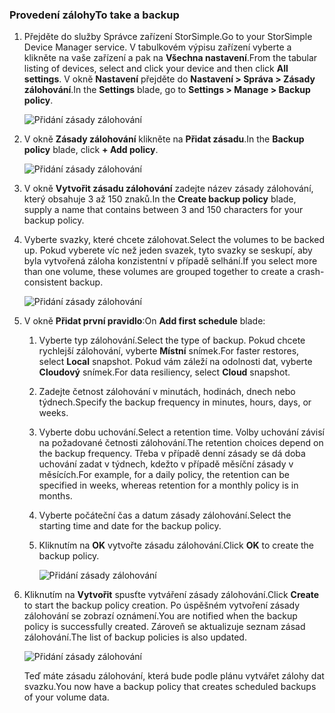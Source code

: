 <!--author=alkohli last changed: 01/12/17-->

### <a name="to-take-a-backup"></a><span data-ttu-id="9d1b9-101">Provedení zálohy</span><span class="sxs-lookup"><span data-stu-id="9d1b9-101">To take a backup</span></span>

1. <span data-ttu-id="9d1b9-102">Přejděte do služby Správce zařízení StorSimple.</span><span class="sxs-lookup"><span data-stu-id="9d1b9-102">Go to your StorSimple Device Manager service.</span></span> <span data-ttu-id="9d1b9-103">V tabulkovém výpisu zařízení vyberte a klikněte na vaše zařízení a pak na **Všechna nastavení**.</span><span class="sxs-lookup"><span data-stu-id="9d1b9-103">From the tabular listing of devices, select and click your device and then click **All settings**.</span></span> <span data-ttu-id="9d1b9-104">V okně **Nastavení** přejděte do **Nastavení > Správa > Zásady zálohování**.</span><span class="sxs-lookup"><span data-stu-id="9d1b9-104">In the **Settings** blade, go to **Settings > Manage > Backup policy**.</span></span>

    ![Přidání zásady zálohování](./media/storsimple-8000-take-backup/step8takebu1.png)

2. <span data-ttu-id="9d1b9-106">V okně **Zásady zálohování** klikněte na **Přidat zásadu**.</span><span class="sxs-lookup"><span data-stu-id="9d1b9-106">In the **Backup policy** blade, click **+ Add policy**.</span></span>

    ![Přidání zásady zálohování](./media/storsimple-8000-take-backup/step8takebu2.png)

3. <span data-ttu-id="9d1b9-108">V okně **Vytvořit zásadu zálohování** zadejte název zásady zálohování, který obsahuje 3 až 150 znaků.</span><span class="sxs-lookup"><span data-stu-id="9d1b9-108">In the **Create backup policy** blade, supply a name that contains between 3 and 150 characters for your backup policy.</span></span>

4. <span data-ttu-id="9d1b9-109">Vyberte svazky, které chcete zálohovat.</span><span class="sxs-lookup"><span data-stu-id="9d1b9-109">Select the volumes to be backed up.</span></span> <span data-ttu-id="9d1b9-110">Pokud vyberete víc než jeden svazek, tyto svazky se seskupí, aby byla vytvořená záloha konzistentní v případě selhání.</span><span class="sxs-lookup"><span data-stu-id="9d1b9-110">If you select more than one volume, these volumes are grouped together to create a crash-consistent backup.</span></span>

    ![Přidání zásady zálohování](./media/storsimple-8000-take-backup/step8takebu4.png)

5. <span data-ttu-id="9d1b9-112">V okně **Přidat první pravidlo**:</span><span class="sxs-lookup"><span data-stu-id="9d1b9-112">On **Add first schedule** blade:</span></span>

    1. <span data-ttu-id="9d1b9-113">Vyberte typ zálohování.</span><span class="sxs-lookup"><span data-stu-id="9d1b9-113">Select the type of backup.</span></span> <span data-ttu-id="9d1b9-114">Pokud chcete rychlejší zálohování, vyberte **Místní** snímek.</span><span class="sxs-lookup"><span data-stu-id="9d1b9-114">For faster restores, select **Local** snapshot.</span></span> <span data-ttu-id="9d1b9-115">Pokud vám záleží na odolnosti dat, vyberte **Cloudový** snímek.</span><span class="sxs-lookup"><span data-stu-id="9d1b9-115">For data resiliency, select **Cloud** snapshot.</span></span>
    2. <span data-ttu-id="9d1b9-116">Zadejte četnost zálohování v minutách, hodinách, dnech nebo týdnech.</span><span class="sxs-lookup"><span data-stu-id="9d1b9-116">Specify the backup frequency in minutes, hours, days, or weeks.</span></span>
    3. <span data-ttu-id="9d1b9-117">Vyberte dobu uchování.</span><span class="sxs-lookup"><span data-stu-id="9d1b9-117">Select a retention time.</span></span> <span data-ttu-id="9d1b9-118">Volby uchování závisí na požadované četnosti zálohování.</span><span class="sxs-lookup"><span data-stu-id="9d1b9-118">The retention choices depend on the backup frequency.</span></span> <span data-ttu-id="9d1b9-119">Třeba v případě denní zásady se dá doba uchování zadat v týdnech, kdežto v případě měsíční zásady v měsících.</span><span class="sxs-lookup"><span data-stu-id="9d1b9-119">For example, for a daily policy, the retention can be specified in weeks, whereas retention for a monthly policy is in months.</span></span>
    4. <span data-ttu-id="9d1b9-120">Vyberte počáteční čas a datum zásady zálohování.</span><span class="sxs-lookup"><span data-stu-id="9d1b9-120">Select the starting time and date for the backup policy.</span></span>
    5. <span data-ttu-id="9d1b9-121">Kliknutím na **OK** vytvořte zásadu zálohování.</span><span class="sxs-lookup"><span data-stu-id="9d1b9-121">Click **OK** to create the backup policy.</span></span>

        ![Přidání zásady zálohování](./media/storsimple-8000-take-backup/step8takebu5.png) 

6. <span data-ttu-id="9d1b9-123">Kliknutím na **Vytvořit** spusťte vytváření zásady zálohování.</span><span class="sxs-lookup"><span data-stu-id="9d1b9-123">Click **Create** to start the backup policy creation.</span></span> <span data-ttu-id="9d1b9-124">Po úspěšném vytvoření zásady zálohování se zobrazí oznámení.</span><span class="sxs-lookup"><span data-stu-id="9d1b9-124">You are notified when the backup policy is successfully created.</span></span> <span data-ttu-id="9d1b9-125">Zároveň se aktualizuje seznam zásad zálohování.</span><span class="sxs-lookup"><span data-stu-id="9d1b9-125">The list of backup policies is also updated.</span></span>
      
      ![Přidání zásady zálohování](./media/storsimple-8000-take-backup/step8takebu9.png)
      
      <span data-ttu-id="9d1b9-127">Teď máte zásadu zálohování, která bude podle plánu vytvářet zálohy dat svazku.</span><span class="sxs-lookup"><span data-stu-id="9d1b9-127">You now have a backup policy that creates scheduled backups of your volume data.</span></span>




